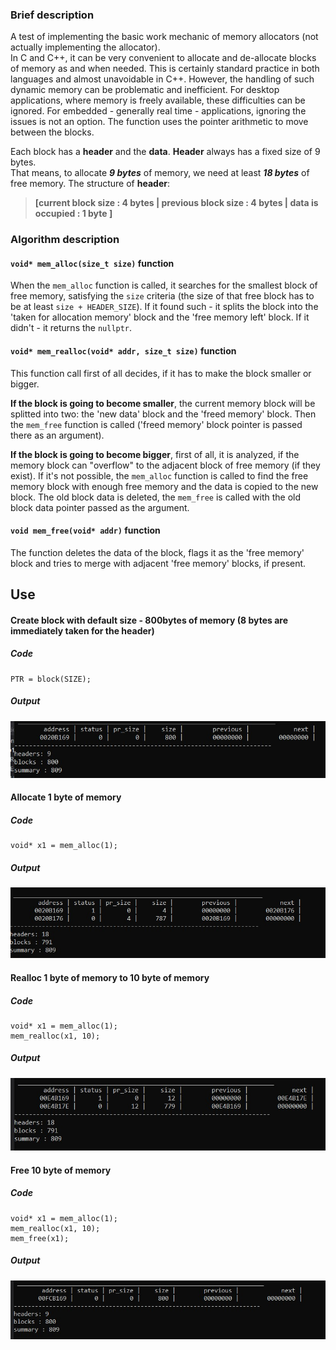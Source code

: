 ### Brief description
A test of implementing the basic work mechanic of memory allocators (not actually implementing the allocator).  
In C and C++, it can be very convenient to allocate and de-allocate blocks of memory as and when needed. 
This is certainly standard practice in both languages and almost unavoidable in C++. However, the handling of such dynamic memory can be problematic and inefficient. 
For desktop applications, where memory is freely available, these difficulties can be ignored. 
For embedded - generally real time - applications, ignoring the issues is not an option.
The function uses the pointer arithmetic to move between the blocks.

Each block has a **header** and the **data**. **Header** always has a fixed size of 9 bytes.   
That means, to allocate ***9 bytes*** of memory, we need at least ***18 bytes*** of free memory.
The structure of **header**:   
> **[current block size : 4 bytes | previous block size : 4 bytes | data is occupied : 1 byte ]**
### Algorithm description   
#### `void* mem_alloc(size_t size)` function
When the `mem_alloc` function is called,
it searches for the smallest block of free memory, satisfying the `size` criteria (the size of that free block has to be at least `size + HEADER_SIZE`).
If it found such - it splits the block into the 'taken for allocation memory' block and the 'free memory left' block.
If it didn't - it returns the `nullptr`.
#### `void* mem_realloc(void* addr, size_t size)` function
This function call first of all decides, if it has to make the block smaller or bigger.   

**If the block is going to become smaller**, the current memory block will be splitted into two: the 'new data' block and the 'freed memory' block.
Then the `mem_free` function is called ('freed memory' block pointer is passed there as an argument).    
    
**If the block is going to become bigger**, first of all, it is analyzed, if the memory block can "overflow" to the adjacent block of free memory
 (if they exist). If it's not possible, the `mem_alloc` function is called to find the free memory block with enough free memory and the data is copied
to the new block. The old block data is deleted, the `mem_free` is called with the old block data pointer passed as the argument.
#### `void mem_free(void* addr)` function
The function deletes the data of the block, flags it as the 'free memory' block and tries to merge with adjacent 'free memory' blocks, if present.

## Use
#### Create block with default size - 800bytes of memory (8 bytes are immediately taken for the header)
##### Code
```  
PTR = block(SIZE);  
```
##### Output
![The creation of one big block](img/sc1.jpg "The creation of one big block")
#### Allocate 1 byte of memory
##### Code
```
void* x1 = mem_alloc(1);
```
##### Output
![Allocate one byte of memory](img/sc2.jpg "Allocate one byte of memory")
#### Realloc 1 byte of memory to 10 byte of memory
##### Code
```
void* x1 = mem_alloc(1);
mem_realloc(x1, 10);
```
##### Output
![Reallocate one byte of memory](img/sc3.jpg "Reallocate one byte of memory to 10 byte of memory")
#### Free 10 byte of memory
##### Code
```
void* x1 = mem_alloc(1);
mem_realloc(x1, 10);
mem_free(x1);
```
##### Output
![Free 10 byte of memory](img/sc4.jpg "Free 10 byte of memory")
